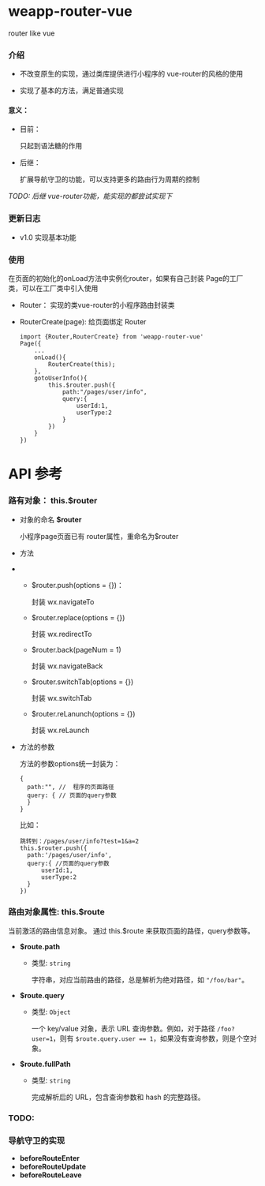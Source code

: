 # weapp-router-vue
router like vue

### 介绍

- 不改变原生的实现，通过类库提供进行小程序的 vue-router的风格的使用

- 实现了基本的方法，满足普通实现

  



#### 意义：

- 目前：

  只起到语法糖的作用

- 后继：

  扩展导航守卫的功能，可以支持更多的路由行为周期的控制



*TODO:  后继   vue-router功能，能实现的都尝试实现下*







### 更新日志

- v1.0 实现基本功能







### 使用

在页面的初始化的onLoad方法中实例化router，如果有自己封装  Page的工厂类，可以在工厂类中引入使用

- Router： 实现的类vue-router的小程序路由封装类

- RouterCreate(page): 给页面绑定 Router

	
	
	
	
	```
	import {Router,RouterCreate} from 'weapp-router-vue'
	Page({
	    ...
	    onLoad(){
	        RouterCreate(this);
	    },
	    gotoUserInfo(){
	        this.$router.push({
	            path:"/pages/user/info",
	            query:{
	                userId:1,
	                userType:2
	            }
	        })
	    }
	})
	```
	
	







# API 参考


### 路有对象： this.\$router

- 对象的命名 **$router**

    小程序page页面已有 router属性，重命名为$router 

- 方法  

- - $router.push(options = {})： 

    封装 wx.navigateTo

  - $router.replace(options = {})

    封装 wx.redirectTo

  - $router.back(pageNum = 1)

    封装 wx.navigateBack

  - $router.switchTab(options = {})

    封装 wx.switchTab

  - $router.reLanunch(options = {})

    封装 wx.reLaunch

 

- 方法的参数

  方法的参数options统一封装为：

  ```
  {
   	path:"", //  程序的页面路径
  	query: { // 页面的query参数
  	}
  }
  ```

  比如：

  ```
  跳转到：/pages/user/info?test=1&a=2
  this.$router.push({
  	path:'/pages/user/info',
  	query:{ //页面的query参数
  		userId:1,
  		userType:2
  	}
  })
  
  ```

  





### 路由对象属性: this.\$route 

  当前激活的路由信息对象。
通过 this.$route 来获取页面的路径，query参数等。

- **\$route.path**

  - 类型: `string`

    字符串，对应当前路由的路径，总是解析为绝对路径，如 `"/foo/bar"`。


- **\$route.query**

  - 类型: `Object`

    一个 key/value 对象，表示 URL 查询参数。例如，对于路径 `/foo?user=1`，则有 `$route.query.user == 1`，如果没有查询参数，则是个空对象。


- **\$route.fullPath**

  - 类型: `string`

    完成解析后的 URL，包含查询参数和 hash 的完整路径。






### TODO: 

### 导航守卫的实现

- **beforeRouteEnter**
- **beforeRouteUpdate**
- **beforeRouteLeave**
